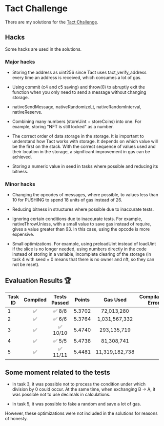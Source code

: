 # Tact Challenge

There are my solutions for the [Tact Challenge](https://github.com/ton-community/tact-challenge).

## Hacks

Some hacks are used in the solutions. 

### Major hacks

- Storing the address as uint256 since Tact uses tact_verify_address every time an address is received, which consumes a lot of gas.

- Using commit (c4 and c5 saving) and throw(0) to abruptly exit the function when you only need to send a message without changing storage.

- nativeSendMessage, nativeRandomizeLt, nativeRandomInterval, nativeReserve.

- Combining many numbers (storeUint + storeCoins) into one. For example, storing "NFT is still locked" as a number.

- The correct order of data storage in the storage. It is important to understand how Tact works with storage. It depends on which value will be the first on the stack. With the correct sequence of values used and their location in the storage, a significant improvement in gas can be achieved.

- Storing a numeric value in seed in tasks where possible and reducing its bitness.

### Minor hacks

- Changing the opcodes of messages, where possible, to values less than 10 for PUSHING to spend 18 units of gas instead of 26.

- Reducing bitness in structures where possible due to inaccurate tests. 

- Ignoring certain conditions due to inaccurate tests. For example, nativeThrowUnless, with a small value to save gas instead of require, gives a value greater than 63. In this case, using the opcode is more expensive.

- Small optimizations. For example, using preloadUint instead of loadUint if the slice is no longer needed, using numbers directly in the code instead of storing in a variable, incomplete clearing of the storage (in task 4 with seed = 0 means that there is no owner and nft, so they can not be reset).

## Evaluation Results 🏆

| Task ID | Compiled | Tests Passed | Points | Gas Used | Compilation Error |
|---------|:--------:|:------------:|:------:|:----------------------:|:-----------------:|
| 1 | ✅ | ✅ 8/8 | 5.3702 | 72,013,280 |  |
| 2 | ✅ | ✅ 6/6 | 5.3764 | 1,031,567,332 |  |
| 3 | ✅ | ✅ 10/10 | 5.4740 | 293,135,719 |  |
| 4 | ✅ | ✅ 5/5 | 5.4738 | 81,308,741 |  |
| 5 | ✅ | ✅ 11/11 | 5.4481 | 11,319,182,738 |  |

## Some moment related to the tests

- In task 3, it was possible not to process the condition under which division by 0 could occur. At the same time, when exchanging B -> A, it was possible not to use decimals in calculations.

- In task 5, it was possible to fake a random and save a lot of gas.

However, these optimizations were not included in the solutions for reasons of honesty.